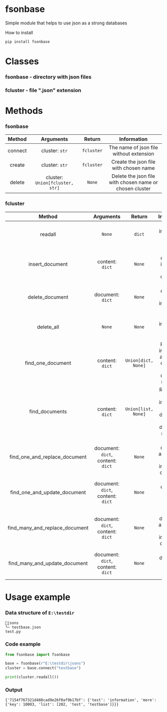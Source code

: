 # fsonbase
Simple module that helps to use json as a strong databases

How to install 
```
pip install fsonbase
```

# Classes

### fsonbase - directory with json files
### fcluster - file ".json" extension

# Methods

### fsonbase

|    Method      |             Arguments         | Return |   Information   |
|:--------------:|:-----------------------------:|:------:|:---------------:|
|   connect    |  cluster: `str` |  `fcluster`  |  The name of json file without extension   |
|   create  | cluster: `str` | `fcluster` | Create the json file with chosen name |
| delete | cluster: `Union[fcluster, str]` | `None` | Delete the json file with chosen name or chosen cluster |

### fcluster

|    Method      |             Arguments         | Return |   Information   |
|:--------------:|:-----------------------------:|:------:|:---------------:|
|   readall    |  `None` |  `dict`  |  Return all information from cluster   |
|   insert_document  | content: `dict` | `None` | Adding document in json file on custom_id |
| delete_document | document: `dict` | `None` | Delete document with information from file |
| delete_all | `None` | `None` | Delete all information inside cluster |
| find_one_document | content: `dict` | `Union[dict, None]` | Return full information about ONE document or `None` if document not found |
| find_documents | content: `dict` | `Union[list, None]` | Returns list with information with all documents or `None` if documents not found |
| find_one_and_replace_document | document: `dict`, content: `dict` | `None` | Find one document and replace all information on `content` |
| find_one_and_update_document | document: `dict`, content: `dict` | `None` | Find one document and add new `content` |
| find_many_and_replace_document | document: `dict`, content: `dict` | `None` | Find all documents and replace all information on `content` |
| find_many_and_update_document | document: `dict`, content: `dict` | `None` | Find all documents and add new `content` |

# Usage example 
### Data structure of `E:\testdir`
```
📁jsons
└─ testbase.json
test.py
```
### Code example
```py
from fsonbase import fsonbase

base = fsonbase(r"E:\testdir\jsons")
cluster = base.connect("testbase")

print(cluster.readall())
```
### Output
```
{'7154f767321d488cad9e26f0af9b17bf': {'test': 'information', 'more': {'key': 10003, 'list': [202, 'test', 'testbase']}}}
```

